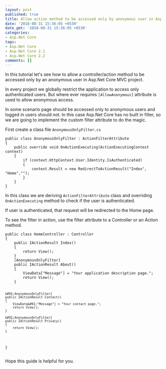 ```yaml
---
layout: post
published: true
title: Allow action method to be accessed only by anonymous user in Asp.Net Core MVC
date: '2018-08-31 15:36:05 +0530'
date_gmt: '2018-08-31 15:36:05 +0530'
categories:
- Asp.Net Core
tags:
- Asp.Net Core
- Asp.Net Core 2.1
- Asp.Net Core 2.2
comments: []
---
```

<p><!-- wp:paragraph --></p>
<p>In this tutorial let's see how to allow a controller/action method to be accessed only by an anonymous user in Asp.Net Core MVC project.</p>
<p><!-- /wp:paragraph --></p>
<p><!-- wp:paragraph --></p>
<p>In every project we globally restrict the application to access only authenticated users. But where ever requires <code>[AllowAnonymous]</code> attribute is used to allow anonymous access. </p>
<p><!-- /wp:paragraph --></p>
<p><!-- wp:paragraph --></p>
<p>In some scenario page should be accessed only to anonymous users and logged in users should not. In this case Asp.Net Core has no built in filter, so we are going to implement the custom filter attribute to do the magic.</p>
<p><!-- /wp:paragraph --></p>
<p><!-- wp:paragraph --></p>
<p>First create a class file <code>AnonymousOnlyFilter.cs</code> </p>
<p><!-- /wp:paragraph --></p>
<p><!-- wp:code --></p>
<pre class="wp-block-code"><code>public class AnonymousOnlyFilter : ActionFilterAttribute
{
    public override void OnActionExecuting(ActionExecutingContext context)
    {
        if (context.HttpContext.User.Identity.IsAuthenticated)
        {
            context.Result = new RedirectToActionResult("Index", "Home","");
        }
    }
}</code></pre>
<p><!-- /wp:code --></p>
<p><!-- wp:paragraph --></p>
<p>In this class we are deriving <code>ActionFilterAttribute</code> class and overriding <code>OnActionExecuting</code> method to check if the user is authenticated.</p>
<p><!-- /wp:paragraph --></p>
<p><!-- wp:paragraph --></p>
<p>If user is authenticated, that request will be redirected to the Home page.</p>
<p><!-- /wp:paragraph --></p>
<p><!-- wp:paragraph --></p>
<p>To see the filter in action, use the filter attribute to a Controller or an Action method.</p>
<p><!-- /wp:paragraph --></p>
<p><!-- wp:code --></p>
<pre class="wp-block-code"><code>public class HomeController : Controller
{
    public IActionResult Index()
    {
        return View();
    }
    &#91;AnonymousOnlyFilter]
    public IActionResult About()
    {
        ViewData&#91;"Message"] = "Your application description page.";
        return View();
    }

    &#91;AnonymousOnlyFilter]
    public IActionResult Contact()
    {
        ViewData&#91;"Message"] = "Your contact page.";
        return View();
    }

    &#91;AnonymousOnlyFilter]
    public IActionResult Privacy()
    {
        return View();
    }
}</code></pre>
<p><!-- /wp:code --></p>
<p><!-- wp:paragraph --></p>
<p>Hope this guide is helpful for you.</p>
<p><!-- /wp:paragraph --></p>
